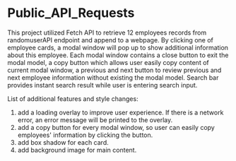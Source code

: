 # Public_API_Requests

This project utilized Fetch API to retrieve 12 employees records from randomuserAPI endpoint and append to a webpage. 
By clicking one of employee cards, a modal window will pop up to show additional information about this employee. Each modal 
window contains a close button to exit the modal model, a copy button which allows user easily copy content of current modal
window, a previous and next button to review previous and next employee information without existing the modal model. 
Search bar provides instant search result while user is entering search input. 

List of additional features and style changes:
1. add a loading overlay to improve user experience. If there is a network error, an error message will be printed to 
the overlay.
2. add a copy button for every modal window, so user can easily copy employees' information by clicking the button.
3. add box shadow for each card.
4. add background image for main content.
